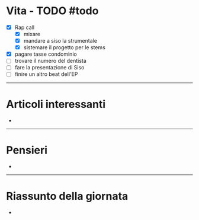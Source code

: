 # Vita - TODO #todo 
- [x] Rap call
    - [x] mixare
    - [x] mandare a siso la strumentale
    - [x] sistemare il progetto per le stems
- [x] pagare tasse condominio
- [ ] trovare il numero del dentista
- [ ] fare la presentazione di Siso
- [ ] finire un altro beat dell'EP

---

# Articoli interessanti
- 

---

# Pensieri
- 

---

# Riassunto della giornata
- 